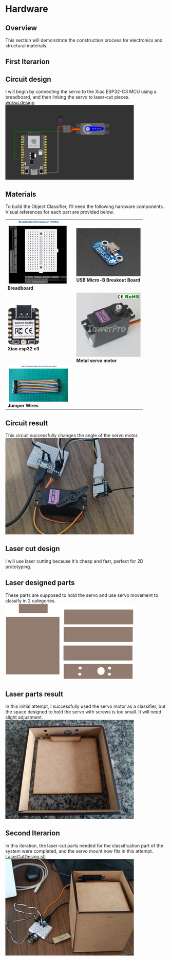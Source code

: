 # Hardware 

## Overview
This section will demonstrate the construction process for electronics and structural materials.

## First Iterarion 

## Circuit design 
I will begin by connecting the servo to the Xiao ESP32-C3 MCU using a breadboard, and then linking the servo to laser-cut pieces.
<br>
[wokwi design](https://wokwi.com/projects/397272562672190465)
<br>
 <Img src="Imgs/Base_circuit.png" alt="circuit" width="400"/><br>

## Materials
To build the Object Classifier, I'll need the following hardware components. Visual references for each part are provided below.
<table>
<tr>
    <td>
        <Img src="Imgs/BreadBoard.png" alt="Breadboard" width="200"/><br>
        <strong>Breadboard</strong>
    </td>
    <td>
        <Img src="Imgs/Usb.jpg" alt="USB Micro-B Breakout Board" width="200"/><br>
        <strong>USB Micro-B Breakout Board</strong>
    </td>
</tr>
<tr>
    <td>
        <Img src="Imgs/Microcontroller.jpg" alt="Microcontroller" width="100"/><br>
        <strong>Xiao esp32 c3</strong>
    </td>    <td>
        <Img src="Imgs/MG996R.jpg" alt="Microcontroller" width="200"/><br>
        <strong>Metal servo motor</strong>
    </td>
</tr>
<tr>
    <td>
        <Img src="Imgs/JumperWires.png" alt="Track Sensor" width="200"/><br>
        <strong>Jumper Wires</strong>
    </td>
</tr>
</table>


## Circuit result
This circuit successfully changes the angle of the servo motor.
<br>
<Img src="Imgs/Mcu_servo_photo.jpeg" alt="circuit" width="400"><br>

## Laser cut design
I will use laser cutting because it's cheap and fast, perfect for 2D prototyping.

## Laser designed parts
These parts are supposed to hold the servo and use servo movement to classify in 2 categories.
<Img src="LaserCut/ServoMount.svg" alt="circuit" width="400"><br>

## Laser parts result
In this initial attempt, I successfully used the servo motor as a classifier, but the space designed to hold the servo with screws is too small. It will need slight adjustment.
<br>
<Img src="Imgs/First_it_laser_cut.jpeg" alt="circuit" width="400"><br>

## Second Iterarion 
In this iteration, the laser-cut parts needed for the classification part of the system were completed, and the servo mount now fits in this attempt.
<br>
[LaserCutDesign.stl](https://github.com/LeonelCamposM/SmartBin/blob/main/Design/LaserCut/LaserClassifier.stl)
<br>
<Img src="Imgs/Second_it_laser_cut.jpeg" alt="circuit" width="400"><br>
